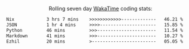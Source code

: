 <p align="center">Rolling seven day <a href="https://wakatime.com/@syrkis"/>WakaTime</a> coding stats:</p>
<!--START_SECTION:waka-->

```txt
Nix            3 hrs 7 mins    >>>>>>>>>>>>-------------   46.21 %
JSON           1 hr 4 mins     >>>>---------------------   15.85 %
Python         46 mins         >>>----------------------   11.54 %
Markdown       41 mins         >>>----------------------   10.27 %
Ezhil          20 mins         >------------------------   05.05 %
```

<!--END_SECTION:waka-->
